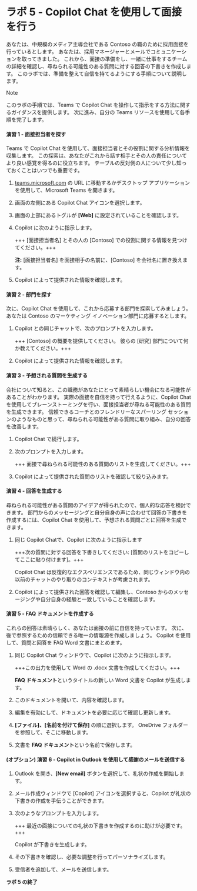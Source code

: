 # ラボ 5 - Copilot Chat を使用して面接を行う

あなたは、中規模のメディア主導会社である Contoso の職のために採用面接を行っているとします。 あなたは、採用マネージャーとメールでコミュニケーションを取ってきました。 これから、面接の準備をし、一緒に仕事をするチームの詳細を確認し、尋ねられる可能性のある質問に対する回答の下書きを作成します。 このラボでは、準備を整えて自信を持てるようにする手順について説明します。

> [!NOTE]
> このラボの手順では、Teams で Copilot Chat を操作して指示をする方法に関するガイダンスを提供します。 次に進み、自分の Teams リソースを使用して各手順を完了します。

#### 演習 1 - 面接担当者を探す

Teams で Copilot Chat を使用して、面接担当者とその役割に関する分析情報を収集します。 この探索は、あなたがこれから話す相手とその人の責任についてより良い感覚を得るのに役立ちます。 テーブルの反対側の人について少し知っておくことはいつでも重要です。

1.  [teams.microsoft.com](https://teams.microsoft.com) の URL に移動するかデスクトップ アプリケーションを使用して、Microsoft Teams を開きます。

1.  画面の左側にある Copilot Chat アイコンを選択します。

1. 画面の上部にあるトグルが **[Web]** に設定されていることを確認します。

1. Copilot に次のように指示します。

    +++ [面接担当者名] とその人の [Contoso] での役割に関する情報を見つけてください。+++

    **注:** [面接担当者名] を面接相手の名前に、[Contoso] を会社名に置き換えます。

1. Copilot によって提供された情報を確認します。

#### 演習 2 - 部門を探す

次に、Copilot Chat を使用して、これから応募する部門を探索してみましょう。 あなたは Contoso のマーケティング イノベーション部門に応募するとします。

1. Copilot との同じチャットで、次のプロンプトを入力します。

    +++ [Contoso] の概要を提供してください。 彼らの [研究] 部門について何か教えてください。+++

1. Copilot によって提供された情報を確認します。

#### 演習 3 - 予想される質問を生成する

会社について知ると、この職務があなたにとって素晴らしい機会になる可能性があることがわかります。 実際の面接を自信を持って行えるように、Copilot Chat を使用してブレーンストーミングを行い、面接担当者が尋ねる可能性のある質問を生成できます。 信頼できるコーチとのフレンドリーなスパーリング セッションのようなものと思って、尋ねられる可能性がある質問に取り組み、自分の回答を改善します。

1. Copilot Chat で続行します。

1. 次のプロンプトを入力します。

    +++ 面接で尋ねられる可能性のある質問のリストを生成してください。+++

1. Copilot によって提供された質問のリストを確認して絞り込みます。

#### 演習 4 - 回答を生成する

尋ねられる可能性がある質問のアイデアが得られたので、個人的な応答を検討できます。 部門からのメッセージングと自分自身の声に合わせて回答の下書きを作成するには、Copilot Chat を使用して、予想される質問ごとに回答を生成できます。

1. 同じ Copilot Chatで、Copilot に次のように指示します

    +++次の質問に対する回答を下書きしてください: [質問のリストをコピーしてここに貼り付けます]。+++

    Copilot Chat は反復的なエクスペリエンスであるため、同じウィンドウ内の以前のチャットのやり取りのコンテキストが考慮されます。

1. Copilot によって提供された回答を確認して編集し、Contoso からのメッセージングや自分自身の経験と一致していることを確認します。

#### 演習 5 - FAQ ドキュメントを作成する

これらの回答は素晴らしく、あなたは面接の前に自信を持っています。 次に、後で参照するための信頼できる唯一の情報源を作成しましょう。 Copilot を使用して、質問と回答を FAQ Word 文書にまとめます。

1. 同じ Copilot Chat ウィンドウで、Copilot に次のように指示します。 

    +++この出力を使用して Word の .docx 文書を作成してください。+++

    **FAQ ドキュメント**というタイトルの新しい Word 文書を Copilot が生成します。

1. このドキュメントを開いて、内容を確認します。

1. 編集を有効にして、ドキュメントを必要に応じて確認し更新します。 

1. **[ファイル]、[名前を付けて保存]** の順に選択します。 OneDrive フォルダーを参照して、そこに移動します。

1. 文書を **FAQ ドキュメント**という名前で保存します。
   
#### (オプション) 演習 6 - Copilot in Outlook を使用して感謝のメールを送信する

1. Outlook を開き、**[New email]** ボタンを選択して、礼状の作成を開始します。

1. メール作成ウィンドウで [Copilot] アイコンを選択すると、Copilot が礼状の下書きの作成を手伝うことができます。

1. 次のようなプロンプトを入力します。

    +++ 最近の面接についての礼状の下書きを作成するのに助けが必要です。+++

    Copilot が下書きを生成します。

1. その下書きを確認し、必要な調整を行ってパーソナライズします。

1. 受信者を追加して、メールを送信します。

**ラボ 5 の終了**
